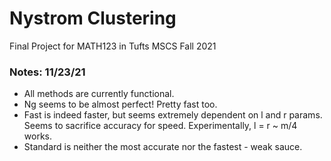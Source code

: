 # Nystrom Clustering
Final Project for MATH123 in Tufts MSCS Fall 2021


### Notes: 11/23/21
* All methods are currently functional.
* Ng seems to be almost perfect! Pretty fast too.
* Fast is indeed faster, but seems extremely dependent on l and r params.
  Seems to sacrifice accuracy for speed. Experimentally, l = r ~ m/4 works.
* Standard is neither the most accurate nor the fastest - weak sauce.
